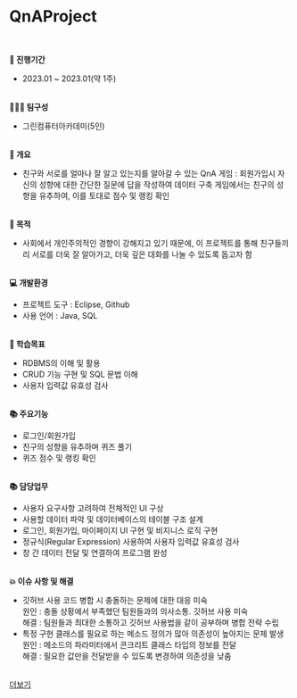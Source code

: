 # QnAProject
<br>

<strong>📅 진행기간</strong>
- 2023.01 ~ 2023.01(약 1주)<br><br>

<strong>👩🏻‍💻 팀구성</strong>
- 그린컴퓨터아카데미(5인)<br><br>

<strong>🔎 개요</strong>
- 친구와 서로를 얼마나 잘 알고 있는지를 알아갈 수 있는 QnA 게임
: 회원가입시 자신의 성향에 대한 간단한 질문에 답을 작성하여 데이터 구축
게임에서는 친구의 성향을 유추하여, 이를 토대로 점수 및 랭킹 확인<br><br>

<strong>📌 목적</strong>
- 사회에서 개인주의적인 경향이 강해지고 있기 때문에, 이 프로젝트를 통해 친구들끼리 서로를 더욱 잘 알아가고, 더욱 깊은 대화를 나눌 수 있도록 돕고자 함<br><br>

<strong>💻 개발환경</strong>
- 프로젝트 도구 : Eclipse, Github
- 사용 언어 : Java, SQL<br><br>

<strong>📝 학습목표</strong>
- RDBMS의 이해 및 활용
- CRUD 기능 구현 및 SQL 문법 이해
- 사용자 입력값 유효성 검사<br><br>

<strong>📚 주요기능</strong>
- 로그인/회원가입
- 친구의 성향을 유추하며 퀴즈 풀기
- 퀴즈 점수 및 랭킹 확인<br><br>

<strong>📚 담당업무</strong>
- 사용자 요구사항 고려하여 전체적인 UI 구상
- 사용할 데이터 파악 및 데이터베이스의 테이블 구조 설계
- 로그인, 회원가입, 마이페이지 UI 구현 및 비지니스 로직 구현
- 정규식(Regular Expression) 사용하여 사용자 입력값 유효성 검사
- 창 간 데이터 전달 및 연결하여 프로그램 완성<br><br>

<strong>💥 이슈 사항 및 해결</strong>
- 깃허브 사용 코드 병합 시 충돌하는 문제에 대한 대응 미숙<br>
원인 : 충돌 상황에서 부족했던 팀원들과의 의사소통. 깃허브 사용 미숙<br>
해결 : 팀원들과 최대한 소통하고 깃허브 사용법을 같이 공부하며 병합 전략 수립
- 특정 구현 클래스를 필요로 하는 메소드 정의가 많아 의존성이 높아지는 문제 발생<br>
원인 : 메소드의 파라미터에서 콘크리트 클래스 타입의 정보를 전달<br>
해결 : 필요한 값만을 전달받을 수 있도록 변경하여 의존성을 낮춤<br><br>


<a href="https://ej-development-note.tistory.com/100">더보기</a><br><br>
